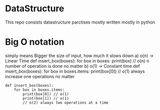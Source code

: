 # DataStructure
This repo consists datastructure parctises mostly written mostly in python
# Big O notation 
simply means Bigger the size of input, how much it slows down
  a) o(n) -> Linear Time
     def insert_box(boxes):
        for box in boxes:
            print(box) // o(n) n number of operation is done no matter 
  b) o(1) -> Constant time 
     def insert_box(boxes):
        for box in boxes.items:
            print(box[0]) // o(1) always increase one operations no matter 
    
    def insert_box(boxes):
        for box in boxes.items:
            print(box[0]) // o(1)  
            print(box[1]) // o(1) 
            // o(2) always two operations at a time
            